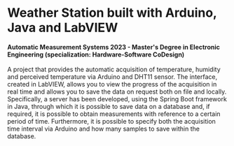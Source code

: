 # Weather Station built with Arduino, Java and LabVIEW
**Automatic Measurement Systems 2023 - Master's Degree in Electronic Engineering (specialization: Hardware-Software CoDesign)**
<br><br>
A project that provides the automatic acquisition of temperature, humidity and perceived temperature via Arduino and DHT11 sensor. The interface, created in LabVIEW, allows you to view the progress of the acquisition in real time and allows you to save the data on request both on file and locally. Specifically, a server has been developed, using the Spring Boot framework in Java, through which it is possible to save data on a database and, if required, it is possible to obtain measurements with reference to a certain period of time. Furthermore, it is possible to specify both the acquisition time interval via Arduino and how many samples to save within the database.
